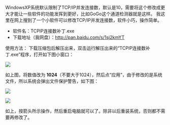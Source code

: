WindowsXP系统默认限制了TCP/IP并发连接数，默认是10，需要将这个修改成更大才能让一些软件的功能发挥到更好，比如GoGo这个通道检测器就是这样。
我这里在网上搜到了一个小软件可以修改TCP/IP并发连接数，软件小巧，操作简单。
*  软件名：TCPIP连接数补丁.exe
*  下载地址（我网盘）：http://pan.baidu.com/s/1sj2kmYT

使用方法：
   下载压缩包后解压出来，双击运行解压出来的“TCPIP连接数补丁.exe”程序，打开如下图小窗口：

![](https://xvpnqa.bl3301.livefilestore.com/y2mWLZO0eR0K6njkmXmBjyFqBPhvdIx8mvAE29no_dTXmFvpcOUEcZf0LNRJ_YzISrZs6ucY-OZXHV3DYURv1a2bzUp1hbl31Pu5rP5lpXne18fZN_1ENzo702zcIcb7qj8/902397dda144ad34393db957d2a20cf430ad855b.jpg?psid=1)

如上图，将数值改为 **1024**（不要大于1024），然后点“应用”，由于修改的是系统文件，所以系统会弹出文件保护警告，如下图：

![](https://xvpnqa.bl3301.livefilestore.com/y2mV11PMkzoeXJb1VrzVXQiC9iPS8i3S997fUn6zSCV5OP-K5O1LqQzyAlNT9IEC3Q2BO-Ay1oW766ok__4UjIVfYyWcfO4SEJJOTEro1Z5DpuEvnPGPytRT9TIb9K-dxCt/43a7d933c895d143efa776cd71f082025baf070e.jpg?psid=1)

![](https://xvpnqa.bl3301.livefilestore.com/y2mVQszvGFeEY5sH1zUKH2Wzy5DBB7LHJdbuzyYTlYg6Rwie6teFecF35zXvmMDQC_ev5kbeH82Xo0Ivuvf6IObbgGDY6Sfm-Ky_j3GixduL5OcYzVIdB3B5G7s4CRTbTe1/ac6eddc451da81cb16521e235066d016082431a3.jpg?psid=1)

如上，按箭头所示操作，然后重启电脑就可以了。除非以后重装系统，否则都不需要再修改了。
